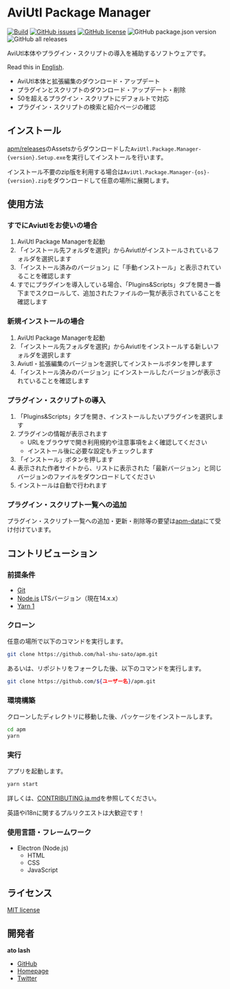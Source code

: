 # AviUtl Package Manager

[![Build](https://github.com/hal-shu-sato/apm/actions/workflows/build.yml/badge.svg)](https://github.com/hal-shu-sato/apm/actions/workflows/build.yml)
[![GitHub issues](https://img.shields.io/github/issues/hal-shu-sato/apm)](https://github.com/hal-shu-sato/apm/issues)
[![GitHub license](https://img.shields.io/github/license/hal-shu-sato/apm)](https://github.com/hal-shu-sato/apm/blob/main/LICENSE)
![GitHub package.json version](https://img.shields.io/github/package-json/v/hal-shu-sato/apm)
![GitHub all releases](https://img.shields.io/github/downloads/hal-shu-sato/apm/total)

AviUtl本体やプラグイン・スクリプトの導入を補助するソフトウェアです。

Read this in [English](./README.en.md).

- AviUtl本体と拡張編集のダウンロード・アップデート
- プラグインとスクリプトのダウンロード・アップデート・削除
- 50を超えるプラグイン・スクリプトにデフォルトで対応
- プラグイン・スクリプトの検索と紹介ページの確認

## インストール

[apm/releases](https://github.com/hal-shu-sato/apm/releases)のAssetsからダウンロードした`AviUtl.Package.Manager-{version}.Setup.exe`を実行してインストールを行います。

インストール不要のzip版を利用する場合は`AviUtl.Package.Manager-{os}-{version}.zip`をダウンロードして任意の場所に展開します。

## 使用方法

### すでにAviutlをお使いの場合

1. AviUtl Package Managerを起動
2. 「インストール先フォルダを選択」からAviutlがインストールされているフォルダを選択します
3. 「インストール済みのバージョン」に「手動インストール」と表示されていることを確認します
4. すでにプラグインを導入している場合、「Plugins&Scripts」タブを開き一番下までスクロールして、追加されたファイルの一覧が表示されていることを確認します

### 新規インストールの場合

1. AviUtl Package Managerを起動
2. 「インストール先フォルダを選択」からAviutlをインストールする新しいフォルダを選択します
3. Aviutl・拡張編集のバージョンを選択してインストールボタンを押します
4. 「インストール済みのバージョン」にインストールしたバージョンが表示されていることを確認します

### プラグイン・スクリプトの導入

1. 「Plugins&Scripts」タブを開き、インストールしたいプラグインを選択します
2. プラグインの情報が表示されます
   - URLをブラウザで開き利用規約や注意事項をよく確認してください
   - インストール後に必要な設定もチェックします
3. 「インストール」ボタンを押します
4. 表示された作者サイトから、リストに表示された「最新バージョン」と同じバージョンのファイルをダウンロードしてください
5. インストールは自動で行われます

### プラグイン・スクリプト一覧への追加

プラグイン・スクリプト一覧への追加・更新・削除等の要望は[apm-data](https://github.com/hal-shu-sato/apm-data/issues)にて受け付けています。

## コントリビューション

### 前提条件

- [Git](https://git-scm.com/)
- [Node.js](https://nodejs.org/) LTSバージョン（現在14.x.x）
- [Yarn 1](https://classic.yarnpkg.com/)

### クローン

任意の場所で以下のコマンドを実行します。

```bash
git clone https://github.com/hal-shu-sato/apm.git
```

あるいは、リポジトリをフォークした後、以下のコマンドを実行します。

```bash
git clone https://github.com/${ユーザー名}/apm.git
```

### 環境構築

クローンしたディレクトリに移動した後、パッケージをインストールします。

```bash
cd apm
yarn
```

### 実行

アプリを起動します。

```bash
yarn start
```

詳しくは、[CONTRIBUTING.ja.md](./CONTRIBUTING.ja.md)を参照してください。

英語やi18nに関するプルリクエストは大歓迎です！

### 使用言語・フレームワーク

- Electron (Node.js)
  - HTML
  - CSS
  - JavaScript

## ライセンス

[MIT license](./LICENSE)

## 開発者

**ato lash**

- [GitHub](https://github.com/hal-shu-sato)
- [Homepage](http://halshusato.starfree.jp/)
- [Twitter](https://twitter.com/hal_shu_sato)
